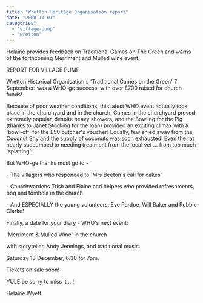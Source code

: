 ```yaml
---
title: "Wretton Heritage Organisation report"
date: "2008-11-01"
categories: 
  - "village-pump"
  - "wretton"
---
```


Helaine provides feedback on Traditional Games on The Green and warns of the forthcoming Merriment and Mulled wine event.

REPORT FOR VILLAGE PUMP

Wretton Historical Organisation's 'Traditional Games on the Green' 7 September: was a WHO-ge success, with over £700 raised for church funds!

Because of poor weather conditions, this latest WHO event actually took place in the churchyard and in the church. Games in the churchyard proved extremely popular, despite heavy showers, and the Bowling for the Pig (thanks to Janet Stocking for the loan) provided an exciting climax with a 'bowl-off' for the £50 butcher's voucher! Equally, few shied away from the Coconut Shy and the supply of coconuts was soon exhausted! Even the rat nearly succumbed to needing treatment from the local vet ... from too much 'splatting'!

But WHO-ge thanks must go to -

\- The villagers who responded to 'Mrs Beeton's call for cakes'

\- Churchwardens Trish and Elaine and helpers who provided refreshments, bbq and tombola in the church

\- And ESPECIALLY the young volunteers: Eve Pardoe, Will Baker and Robbie Clarke!

Finally, a date for your diary - WHO's next event:

'Merriment & Mulled Wine' in the church

with storyteller, Andy Jennings, and traditional music.

Saturday 13 December, 6.30 for 7pm.

Tickets on sale soon!

YULE be sorry to miss it ...!

Helaine Wyett

